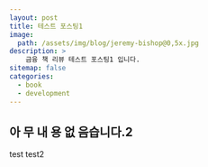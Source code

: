 ```yaml
---
layout: post
title: 테스트 포스팅1
image: 
  path: /assets/img/blog/jeremy-bishop@0,5x.jpg
description: >
    금융 책 리뷰 테스트 포스팅1 입니다.
sitemap: false
categories:
  - book
  - development
---
```


## 아 무 내 용 없 음습니다.2
test
test2


